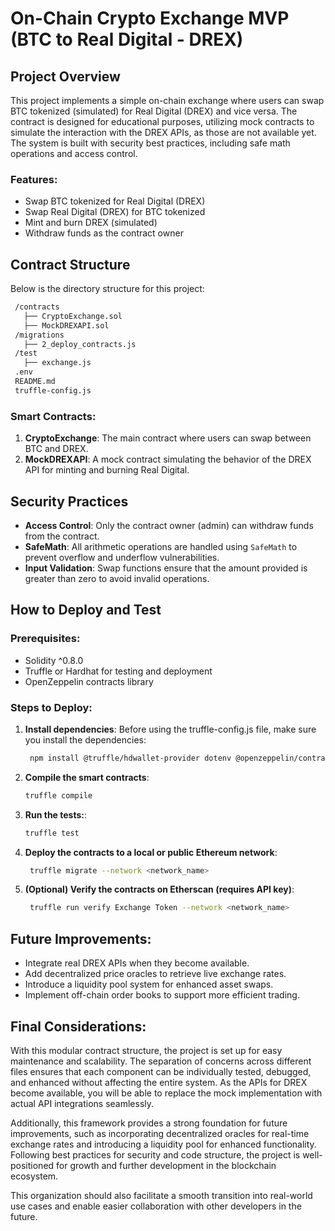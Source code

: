 # On-Chain Crypto Exchange MVP (BTC to Real Digital - DREX)

## Project Overview

This project implements a simple on-chain exchange where users can swap BTC tokenized (simulated) for Real Digital (DREX) and vice versa. The contract is designed for educational purposes, utilizing mock contracts to simulate the interaction with the DREX APIs, as those are not available yet. The system is built with security best practices, including safe math operations and access control.

### Features:
- Swap BTC tokenized for Real Digital (DREX)
- Swap Real Digital (DREX) for BTC tokenized
- Mint and burn DREX (simulated)
- Withdraw funds as the contract owner

## Contract Structure

Below is the directory structure for this project:

   ```bash
	/contracts
	  ├── CryptoExchange.sol
	  ├── MockDREXAPI.sol
	/migrations
	  ├── 2_deploy_contracts.js
	/test
	  ├── exchange.js
	.env
	README.md
	truffle-config.js
   ```

### Smart Contracts:
1. **CryptoExchange**: The main contract where users can swap between BTC and DREX.
2. **MockDREXAPI**: A mock contract simulating the behavior of the DREX API for minting and burning Real Digital.

## Security Practices

- **Access Control**: Only the contract owner (admin) can withdraw funds from the contract.
- **SafeMath**: All arithmetic operations are handled using `SafeMath` to prevent overflow and underflow vulnerabilities.
- **Input Validation**: Swap functions ensure that the amount provided is greater than zero to avoid invalid operations.

## How to Deploy and Test

### Prerequisites:
- Solidity ^0.8.0
- Truffle or Hardhat for testing and deployment
- OpenZeppelin contracts library

### Steps to Deploy:

1. **Install dependencies**:
Before using the truffle-config.js file, make sure you install the dependencies:
   ```bash
	npm install @truffle/hdwallet-provider dotenv @openzeppelin/contracts truffle-plugin-verify
   ```

2. **Compile the smart contracts**:
   ```bash
   truffle compile
   ```

3. **Run the tests:**:
   ```bash
   truffle test
   ```

4. **Deploy the contracts to a local or public Ethereum network**:
   ```bash
	truffle migrate --network <network_name>
   ```

5. **(Optional) Verify the contracts on Etherscan (requires API key)**:
   ```bash
	truffle run verify Exchange Token --network <network_name>
   ```

## Future Improvements:
- Integrate real DREX APIs when they become available.
- Add decentralized price oracles to retrieve live exchange rates.
- Introduce a liquidity pool system for enhanced asset swaps.
- Implement off-chain order books to support more efficient trading.

## Final Considerations:

With this modular contract structure, the project is set up for easy maintenance and scalability. The separation of concerns across different files ensures that each component can be individually tested, debugged, and enhanced without affecting the entire system. As the APIs for DREX become available, you will be able to replace the mock implementation with actual API integrations seamlessly.

Additionally, this framework provides a strong foundation for future improvements, such as incorporating decentralized oracles for real-time exchange rates and introducing a liquidity pool for enhanced functionality. Following best practices for security and code structure, the project is well-positioned for growth and further development in the blockchain ecosystem.

This organization should also facilitate a smooth transition into real-world use cases and enable easier collaboration with other developers in the future.